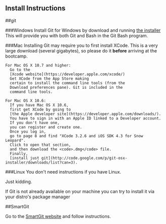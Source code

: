 Install Instructions
--------------------
##git

###Windows
Install Git for Windows by download and running
      <a href="https://msysgit.googlecode.com/files/Git-1.8.4-preview20130916.exe">the installer</a>
      This will provide you with both Git and Bash in the Git Bash program.


###Mac
Installing Git may require you to first install XCode.
	This is a very large download (several gigabytes),
	so please do it <strong>before</strong> arriving at the bootcamp.

	For Mac OS X 10.7 and higher: 
      Go to the
      [Xcode website](https://developer.apple.com/xcode/)
      Get XCode from the App Store making
      certain to install the command line tools (from the
      Download preferences pane). Git is included in the
      command line tools.

	For Mac OS X 10.6: 
      If you have Mac OS X 10.6,
      first get XCode by going to
      [the Apple developer site](https://developer.apple.com/downloads/). 
      You have to sign in with an Apple ID linked to a Developer account.
      If you don't have one,
      you can register and create one.
      Once you log in,
      go to page 8 and find "XCode 3.2.6 and iOS SDK 4.3 for Snow Leopard".
      Click to open that section,
      and then download the <code>.dmg</code> file.
      Finally,
      [install just git](http://code.google.com/p/git-osx-installer/downloads/list?can=3).


###Linux
 You don't need instructions if you have Linux.  
 
 Just kidding.  

If Git is not already available on your machine you can try
      to install it via your distro's package manager
 
 
##SmartGit

Go to the [SmartGit website](http://www.syntevo.com/smartgithg/) and follow instructions.